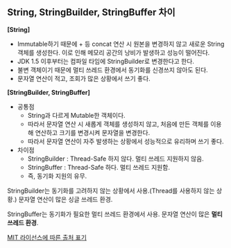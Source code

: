 ## String, StringBuilder, StringBuffer 차이



**[String]**

- Immutable하기 때문에 + 등 concat 연산 시 원본을 변경하지 않고 새로운 String 객체를 생성한다. 이로 인해 메모리 공간의 낭비가 발생하고 성능이 떨어진다.
- JDK 1.5 이후부터는 컴파일 타임에 StringBuilder로 변경한다고 한다.
- 불변 객체이기 때문에 멀티 쓰레드 환경에서 동기화를 신경쓰지 않아도 된다.
- 문자열 연산이 적고, 조회가 많은 상황에서 쓰기 좋다.



**[StringBuilder, StringBuffer]**

- 공통점
  - String과 다르게 Mutable한 객체이다.
  - 따라서 문자열 연산 시 새롭게 객체를 생성하지 않고, 처음에 만든 객체를 이용해 연산하고 크기를 변경시켜 문자열을 변경한다.
  - 따라서 문자열 연산이 자주 발생하는 상황에서 성능적으로 유리하며 쓰기 좋다.
- 차이점
  - StringBuilder : Thread-Safe 하지 않다. 멀티 쓰레드 지원하지 않음.
  - StringBuffer : Thread-Safe 하다. 멀티 쓰레드 지원함.
  - 즉, 동기화 지원의 유무.

StringBuilder는 동기화를 고려하지 않는 상황에서 사용.(Thread를 사용하지 않는 상황.) 문자열 연산이 많은 싱글 쓰레드 환경. 

StringBuffer는 동기화가 필요한 멀티 쓰레드 환경에서 사용. 문자열 연산이 많은 **멀티 쓰레드 환경**.

[MIT 라이선스에 따른 출처 표기](https://github.com/WooVictory/Ready-For-Tech-Interview)
